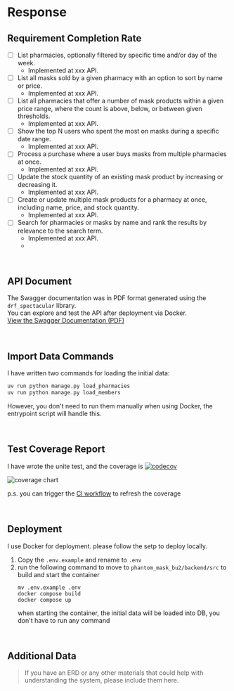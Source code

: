 # Response
## Requirement Completion Rate
* [ ] List pharmacies, optionally filtered by specific time and/or day of the week.
  * Implemented at xxx API.
* [ ] List all masks sold by a given pharmacy with an option to sort by name or price.
  * Implemented at xxx API.
* [ ] List all pharmacies that offer a number of mask products within a given price range, where the count is above, below, or between given thresholds.
  * Implemented at xxx API.
* [ ] Show the top N users who spent the most on masks during a specific date range.
  * Implemented at xxx API.
* [ ] Process a purchase where a user buys masks from multiple pharmacies at once.
  *  Implemented at xxx API.
* [ ] Update the stock quantity of an existing mask product by increasing or decreasing it.
  * Implemented at xxx API.
* [ ] Create or update multiple mask products for a pharmacy at once, including name, price, and stock quantity.
  * Implemented at xxx API.
* [ ] Search for pharmacies or masks by name and rank the results by relevance to the search term.
  * Implemented at xxx API.
  *
<br>

## API Document
The Swagger documentation was in PDF format generated using the `drf_spectacular` library. <br>
 You can explore and test the API after deployment via Docker. <br>
[ View the Swagger Documentation (PDF) ](https://github.com/user-attachments/files/20922153/Phantom.Mask.API.pdf)

<br>

## Import Data Commands
I have written two commands for loading the initial data:
```bash
uv run python manage.py load_pharmacies
uv run python manage.py load_members
```
However, you don't need to run them manually when using Docker, the entrypoint script will handle this.

<br>

## Test Coverage Report
I have wrote the unite test, and the coverage is  [![codecov](https://codecov.io/gh/0xJasonChien/phantom_mask_bu2/graph/badge.svg?token=SYRLPCTURX)](https://codecov.io/gh/0xJasonChien/phantom_mask_bu2)

![coverage chart](https://codecov.io/gh/0xJasonChien/phantom_mask_bu2/graphs/sunburst.svg?token=SYRLPCTURX)

p.s. you can trigger the [CI workflow](https://github.com/0xJasonChien/phantom_mask_bu2/actions/workflows/ci.yaml) to refresh the coverage

<br>

## Deployment
I use Docker for deployment. please follow the setp to deploy locally.

1. Copy the `.env.example` and rename to `.env`
2. run the following command to move to `phantom_mask_bu2/backend/src` to build and start the container
    ```
    mv .env.example .env
    docker compose build
    docker compose up
    ```
    when starting the container, the initial data will be loaded into DB, you don't have to run any command

<br>

## Additional Data
> If you have an ERD or any other materials that could help with understanding the system, please include them here.
